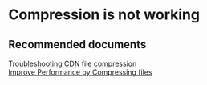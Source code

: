 <properties
	pageTitle="Compression is not working"
	description="Compression is not working"
	service="microsoft.cdn"
	resource="profiles"
	authors="kasparks"
	displayOrder="1"
	selfHelpType="resource"
    resourceTags="cdnakamai, cdnverizon"
	supportTopicIds=""
	productPesIds="15528"
	cloudEnvironments="public"
/>

# Compression is not working

## **Recommended documents**
[Troubleshooting CDN file compression](https://azure.microsoft.com/documentation/articles/cdn-troubleshoot-compression)<br>
[Improve Performance by Compressing files](https://azure.microsoft.com/documentation/articles/cdn-improve-performance/)
